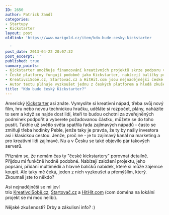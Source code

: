```yaml
---
ID: 2650
author: Patrick Zandl
categories:
- Startupy
- Kickstarter
layout: post
oldlink: 'https://www.marigold.cz/item/kdo-bude-cesky-kickstarter

  '
post_date: 2013-04-22 20:07:32
post_excerpt: ''
published: true
summary_points:
- Kickstarter umožňuje financování kreativních projektů skrze podporu veřejnosti.
- České platformy fungují podobně jako Kickstarter, nabízejí balíčky pro podporovatele.
- KreativciSobě.cz, Startovač.cz a HitHit.com jsou nejnadějnější české platformy.
- Autor textu plánuje vyzkoušet jednu z českých platforem a hledá zkušenosti.
title: "Kdo bude český Kickstarter?"
---
```


<p>Americký <a href="http://www.kickstarter.com">Kickstarter</a> asi znáte. Vymyslíte si kreativní nápad, třeba svůj nový film, hru nebo novou technickou hračku, uděláte si rozpočet, plány, naházíte to sem a když se najde dost lidí, kteří to budou ochotni za zveřejněných podmínek podpořit a vyberete požadovanou částku, můžete se do toho pustit. Takhle už světlo světa spatřila řada zajímavých nápadů - často se zmiňují třeba hodinky Peble, jenže taky je pravda, že ty by našly investora asi i klasickou cestou. Jenže, proč ne - je to zajímavý kanál na marketing a pro kreativní lidi zajímavé. Nu a v Česku se také objevilo pár takových serverů. </p>


<p>Přiznám se, že nemám čas ty "české kickstartery" porovnat detailně. Přijdou mi funkčně hodně podobné. Nabízejí založení projektu, jeho popsání, přidání multimédií a hlavně balíčků nabídek, které si může zájemce koupit. Ale taky mě čeká, jeden z nich vyzkoušet a přemýšlím, který. Zkoumali jste to někdo? </p>

<p>Asi nejnadějněší se mi jeví trio <a href="http://www.kreativcisobe.cz">KreativciSobě.cz</a>, <a href="http://www.startovac.cz">Startovač.cz</a> a <a href="https://www.hithit.com">HitHit.com</a> (com doména na lokální projekt se mi moc nelíbí). </p>

<p>Nějaké zkušenosti? Drby a zákulisní info? :)</p>